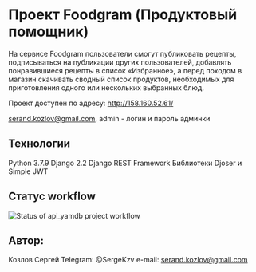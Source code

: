 # Проект Foodgram (Продуктовый помощник)

На сервисе Foodgram пользователи смогут публиковать рецепты, подписываться на публикации других пользователей, добавлять понравившиеся рецепты в список «Избранное», а перед походом в магазин скачивать сводный список продуктов, необходимых для приготовления одного или нескольких выбранных блюд.

Проект доступен по адресу: 
http://158.160.52.61/

serand.kozlov@gmail.com, admin - логин и пароль админки


## Технологии
Python 3.7.9 
Django 2.2 
Django REST Framework 
Библиотеки Djoser и Simple JWT 

## Статус workflow
![Status of api_yamdb project workflow](https://github.com/Sergey-K2/foodgram-project-react/actions/workflows/foodgram.yaml/badge.svg?event=push)



## Автор:
Козлов Сергей 
Telegram: @SergeKzv 
e-mail: serand.kozlov@gmail.com

